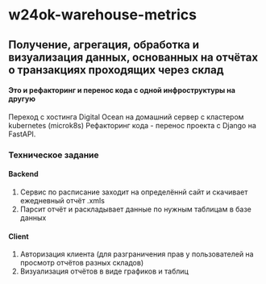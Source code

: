 # w24ok-warehouse-metrics
Получение, агрегация, обработка и визуализация данных, основанных на отчётах о транзакциях проходящих через склад
---


#### Это и рефакторинг и перенос кода с одной инфроструктуры на другую
Переход с хостинга Digital Ocean на домашний сервер с кластером kubernetes (microk8s)
Рефакторинг кода - перенос проекта с Django на FastAPI.



### Техническое задание
#### Backend
1. Сервис по расписание заходит на определённй сайт и скачивает ежедневный отчёт .xmls
2. Парсит отчёт и раскладывает данные по нужным таблицам в базе данных
#### Client
1. Авторизация клиента (для разграничения прав у пользователей на просмотр отчётов разных складов)
2. Визуализация отчётов в виде графиков и таблиц
